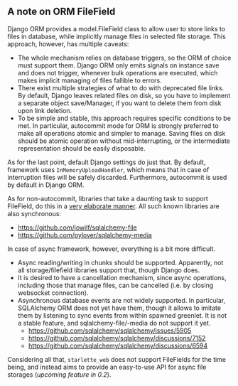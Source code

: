 ## A note on ORM FileField

Django ORM provides a model.FileField class to allow user to store links to files in database, 
while implicitly manage files in selected file storage. This approach, however, has multiple caveats:

- The whole mechanism relies on database triggers, so the ORM of choice must support them. 
  Django ORM only emits signals on instance save and does not trigger, whenever bulk operations are executed, 
  which makes implicit managing of files fallible to errors.
- There exist multiple strategies of what to do with deprecated file links. 
  By default, Django leaves related files on disk, 
  so you have to implement a separate object save/Manager, 
  if you want to delete them from disk upon link deletion.
- To be simple and stable, this approach requires specific conditions to be met. 
  In particular, autocommit mode for ORM is strongly preferred to make all operations atomic and simpler to manage. 
  Saving files on disk should be atomic operation without mid-interrupting, 
  or the intermediate representation should be easily disposable.

As for the last point, default Django settings do just that. By default, framework uses `InMemoryUploadHandler`, 
which means that in case of interruption files will be safely discarded. Furthermore, autocommit is used by default
in Django ORM.

As for non-autocommit, libraries that take a daunting task to support FileField, do this in a 
[very elaborate manner](https://github.com/jowilf/sqlalchemy-file/blob/main/sqlalchemy_file/types.py). 
All such known libraries are also synchronous: 
- https://github.com/jowilf/sqlalchemy-file
- https://github.com/pylover/sqlalchemy-media

In case of async framework, however, everything is a bit more difficult.

- Async reading/writing in chunks should be supported. 
  Apparently, not all storage/filefield libraries support that, though Django does.
- It is desired to have a cancellation mechanism, since async operations, 
  including those that manage files, can be cancelled (i.e. by closing websocket connection).
- Asynchronous database events are not widely supported. In particular, SQLAlchemy ORM does not yet have them, though
  it allows to imitate them by listening to sync events from within spawned greenlet. It is not a stable feature, 
  and sqlalchemy-file/-media do not support it yet.
  - https://github.com/sqlalchemy/sqlalchemy/issues/5905
  - https://github.com/sqlalchemy/sqlalchemy/discussions/7152
  - https://github.com/sqlalchemy/sqlalchemy/discussions/6594

Considering all that, `starlette_web` does not support FileFields for the time being, 
and instead aims to provide an easy-to-use API for async file storages (*upcoming feature in 0.2*).
